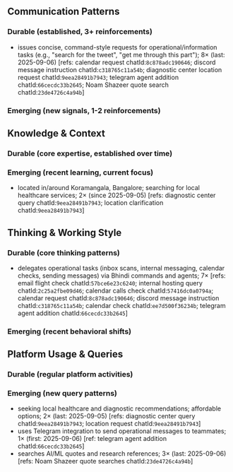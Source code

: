 ## Communication Patterns
### Durable (established, 3+ reinforcements)
- issues concise, command-style requests for operational/information tasks (e.g., "search for the tweet", "get me through this part"); 8× (last: 2025-09-06) [refs: calendar request chatId:`8c878adc190646`; discord message instruction chatId:`c318765c11a54b`; diagnostic center location request chatId:`9eea28491b7943`; telegram agent addition chatId:`66cecdc33b2645`; Noam Shazeer quote search chatId:`23de4726c4a94b`]

### Emerging (new signals, 1-2 reinforcements)

## Knowledge & Context
### Durable (core expertise, established over time)

### Emerging (recent learning, current focus)
- located in/around Koramangala, Bangalore; searching for local healthcare services; 2× (since 2025-09-05) [refs: diagnostic center query chatId:`9eea28491b7943`; location clarification chatId:`9eea28491b7943`]

## Thinking & Working Style
### Durable (core thinking patterns)
- delegates operational tasks (inbox scans, internal messaging, calendar checks, sending messages) via Bhindi commands and agents; 7× [refs: email flight check chatId:`57bce6e23c6240`; internal hosting query chatId:`2c25a2fbe09d46`; calendar calls check chatId:`57416dc0a0794a`; calendar request chatId:`8c878adc190646`; discord message instruction chatId:`c318765c11a54b`; calendar check chatId:`ee7d500f36234b`; telegram agent addition chatId:`66cecdc33b2645`]

### Emerging (recent behavioral shifts)

## Platform Usage & Queries
### Durable (regular platform activities)

### Emerging (new query patterns)
- seeking local healthcare and diagnostic recommendations; affordable options; 2× (last: 2025-09-05) [refs: diagnostic center query chatId:`9eea28491b7943`; location request chatId:`9eea28491b7943`]
- uses Telegram integration to send operational messages to teammates; 1× (first: 2025-09-06) [ref: telegram agent addition chatId:`66cecdc33b2645`]
- searches AI/ML quotes and research references; 3× (last: 2025-09-06) [refs: Noam Shazeer quote searches chatId:`23de4726c4a94b`]